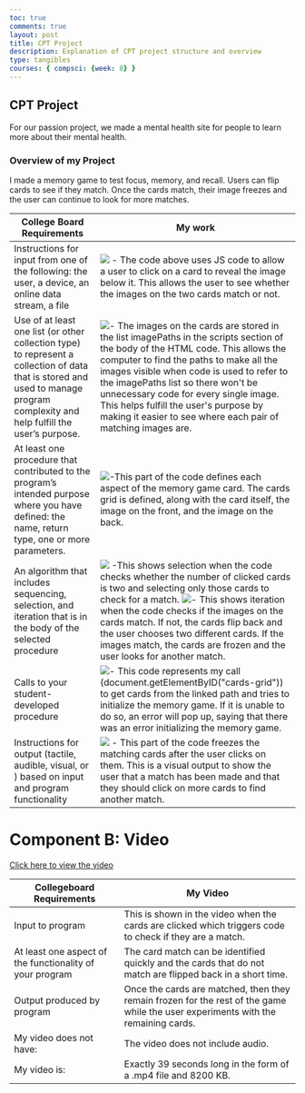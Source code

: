 ```yaml
---
toc: true
comments: true
layout: post
title: CPT Project
description: Explanation of CPT project structure and overview
type: tangibles
courses: { compsci: {week: 8} }
---
```

## CPT Project
For our passion project, we made a mental health site for people to learn more about their mental health. 

### Overview of my Project

I made a memory game to test focus, memory, and recall. Users can flip cards to see if they match. Once the cards match, their image freezes and the user can continue to look for more matches.

<table>
  <thead>
    <tr>
      <th>College Board Requirements</th>
      <th>My work</th>
    </tr>
  </thead>
  <tbody>
    <tr>
      <td>Instructions for input from one of the following: the user, a device, an online data stream, a file</td>
      <td><img src="{{ site.baseurl }}/images/Screenshot (197).png"/> - The code above uses JS code to allow a user to click on a card to reveal the image below it. This allows the user to see whether the images on the two cards match or not.</td>
    </tr>
    <tr>
      <td>Use of at least one list (or other collection type) to represent a collection of data that is stored and used to manage program complexity and help fulfill the user’s purpose.</td>
      <td><img src="{{ site.baseurl }}/images/Screenshot (198).png"/>- The images on the cards are stored in the list imagePaths in the scripts section of the body of the HTML code. This allows the computer to find the paths to make all the images visible when code is used to refer to the imagePaths list so there won't be unnecessary code for every single image. This helps fulfill the user's purpose by making it easier to see where each pair of matching images are.</td>
    </tr>
    <tr>
      <td>At least one procedure that contributed to the program’s intended purpose where you have defined: the name, return type, one or more parameters.</td>
      <td><img src="{{ site.baseurl }}/images/Screenshot (199).png"/>-This part of the code defines each aspect of the memory game card. The cards grid is defined, along with the card itself, the image on the front, and the image on the back.</td>
    </tr>
    <tr>
      <td>An algorithm that includes sequencing, selection, and iteration that is in the body of the selected procedure</td>
      <td><img src="{{ site.baseurl }}/images/Screenshot (200).png"/> -This shows selection when the code checks whether the number of clicked cards is two and selecting only those cards to check for a match. <img src="{{ site.baseurl }}/images/Screenshot (201).png"/>- This shows iteration when the code checks if the images on the cards match. If not, the cards flip back and the user chooses two different cards. If the images match, the cards are frozen and the user looks for another match.</td>
    </tr>
    <tr>
      <td>Calls to your student-developed procedure</td>
      <td><img src="{{ site.baseurl }}/images/Screenshot (202).png"/>- This code represents my call (document.getElementByID("cards-grid")) to get cards from the linked path and tries to initialize the memory game. If it is unable to do so, an error will pop up, saying that there was an error initializing the memory game.</td>
    </tr>
    <tr>
      <td>Instructions for output (tactile, audible, visual, or ) based on input and program functionality</td>
      <td><img src="{{ site.baseurl }}/images/Screenshot (201).png"/> - This part of the code freezes the matching cards after the user clicks on them. This is a visual output to show the user that a match has been made and that they should click on more cards to find another match.</td>
    </tr>
  </tbody>
</table>

<h1 id="component-b-video">Component B: Video</h1>
<p><a href="https://drive.google.com/file/d/18ltuPQsnjjsf6luTT-Vge0XbNTPG9IMV/view" class="button">Click here to view the video</a></p>

<table>
  <thead>
    <tr>
      <th>Collegeboard Requirements</th>
      <th>My Video</th>
    </tr>
  </thead>
  <tbody>
    <tr>
      <td>Input to program</td>
      <td>This is shown in the video when the cards are clicked which triggers code to check if they are a match.</td>
    </tr>
    <tr>
      <td>At least one aspect of the functionality of your program</td>
      <td>The card match can be identified quickly and the cards that do not match are flipped back in a short time. </td>
    </tr>
    <tr>
      <td>Output produced by program</td>
      <td>Once the cards are matched, then they remain frozen for the rest of the game while the user experiments with the remaining cards.</td>
    </tr>
    <tr>
      <td>My video does not have:</td>
      <td>The video does not include audio.</td>
    </tr>
    <tr>
      <td>My video is:</td>
      <td>Exactly 39 seconds long in the form of a .mp4 file and 8200 KB.</td>
    </tr>
  </tbody>
</table>